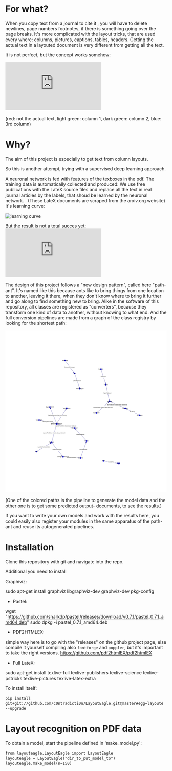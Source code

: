 # For what?


When you copy text from a journal to cite it , you will have to delete newlines,
page numbers footnotes, if there is something going over the page breaks. It's more complicated with
 the layout tricks, that are used every where: columns, pictures, captions, tables, headers.
 Getting the actual text in a layouted document is very different from getting all the text.

 It is not perfect, but the concept works somehow:

![resulting prediction](https://github.com/c0ntradicti0n/LayoutEagle/raw/master/show/2col.html)

(red: not the actual text, light green: column 1, dark green: column 2, blue: 3rd column)

# Why?

The aim of this project is especially to get text from column layouts.

So this is another attempt, trying with a supervised deep learning approach.

A neuronal network is fed with features of the texboxes in the pdf.
The training data is automatically collected and produced: We use free publications with
 the LateX source files and replace all the text in real journal articles by the labels,
 that shoud be learned by the neuronal network.
 .
(These LateX documents are scraped from the arxiv.org website)
It's learning curve:

![learning curve](https://github.com/c0ntradicti0n/LayoutEagle/raw/master/accuracy_epocs2.png)

But the result is not a total succes yet:
![resulting prediction](https://github.com/c0ntradicti0n/LayoutEagle/raw/master/show/2col.html)

The design of this project follows a "new design pattern", called here "path-ant". It's named like this because ants
like to bring things from one location to another, leaving it there, when they don't know where to bring it further
and go along to find something new to bring. Alike in the software of this repository, all classes are registered as
"converters", because they transform one kind of data to another, without knowing to what end. And the full conversion
pipelines are made from a graph of the class registry by looking for the shortest path:

![path-ants graph](https://github.com/c0ntradicti0n/LayoutEagle/raw/master/pathant.png)

(One of the colored paths is the pipeline to generate the model data and the other one is to get some predicted output-
documents, to see the results.)

If you want to write your own models and work with the results here, you could easily also register your modules in the
same apparatus of the path-ant and reuse its autogenerated pipelines.


# Installation

Clone this repository with git and navigate into the repo.

Additional you need to install

Graphiviz:

sudo apt-get install graphviz libgraphviz-dev graphviz-dev pkg-config

* Pastel:

wget "https://github.com/sharkdp/pastel/releases/download/v0.7.1/pastel_0.7.1_amd64.deb"
sudo dpkg -i pastel_0.7.1_amd64.deb

* PDF2HTMLEX:

simple way here is to go with the "releases" on the github project page, else compile it yourself compiling
also `fontforge` and `poppler`, but it's important to take the right versions.
https://github.com/pdf2htmlEX/pdf2htmlEX

* Full LateX:

sudo apt-get install texlive-full texlive-publishers texlive-science texlive-pstricks texlive-pictures  texlive-latex-extra

To install itself:

```
pip install git+git://github.com/c0ntradicti0n/LayoutEagle.git@master#egg=layoute --upgrade
```


# Layout recognition on PDF data

To obtain a model, start the pipeline defined in 'make_model,py':
```
from layouteagle.LayoutEagle import LayoutEagle
layouteagle = LayoutEagle("dir_to_put_model_to")
layouteagle.make_model(n=150)
```



